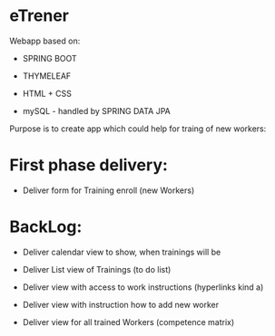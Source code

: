 # eTrener

Webapp based on:

- SPRING BOOT

- THYMELEAF 

- HTML + CSS

- mySQL - handled by SPRING DATA JPA

Purpose is to create app which could help for traing of new workers:

# First phase delivery:

- Deliver form for Training enroll (new Workers)

# BackLog:

- Deliver calendar view to show, when trainings will be

- Deliver List view of Trainings (to do list)

- Deliver view with access to work instructions (hyperlinks kind a)

- Deliver view with instruction how to add new worker

- Deliver view for all trained Workers (competence matrix)
